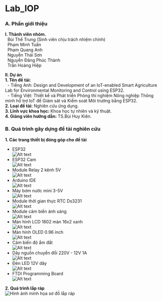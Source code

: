 # Lab_IOP

### A. Phần giới thiệu  
 __I. Thành viên nhóm.__  
&nbsp;&nbsp;Bùi Thế Trung (Sinh viên chịu trách nhiệm chính)  
&nbsp;&nbsp;Phạm Minh Tuấn  
&nbsp;&nbsp;Phạm Quang Anh  
&nbsp;&nbsp;Nguyễn Thái Sơn  
&nbsp;&nbsp;Nguyễn Đăng Phúc Thành  
&nbsp;&nbsp;Trần Hoàng Hiệp  
  
 __II. Dự án__  
    __1. Tên đề tài:__  
&nbsp;&nbsp;- Tiếng Anh: Design and Development of an IoT-enabled Smart Agriculture Lab for Environmental Monitoring and Control using ESP32.  
&nbsp;&nbsp;- Tiếng Việt: Thiết kế và Phát triển Phòng thí nghiệm Nông nghiệp Thông minh hỗ trợ IoT để Giám sát và Kiểm soát Môi trường bằng ESP32.  
    __2. Loại đề tài:__ Nghiên cứu ứng dụng.  
    __3. Lĩnh vực khoa học:__ Khoa học tự nhiên và kỹ thuật.  
    __4. Giảng viên hướng dẫn:__ TS.Bùi Huy Kiên.  
  
### B. Quá trình gây dựng đề tài nghiên cứu  
 __1. Các trang thiết bị đóng góp cho đề tài__  
 - ESP32  
 ![Alt text](image.png)
 - ESP32 Cam  
 ![Alt text](image-1.png)
 - Module Relay 2 kênh 5V  
 ![Alt text](image-2.png)
 - Arduino IDE  
 ![Alt text](image-3.png)
 - Máy bơm nước mini 3-5V  
 ![Alt text](image-4.png)
 - Module thời gian thực RTC Ds3231  
 ![Alt text](image-5.png)
 - Module cảm biến ánh sáng  
 ![Alt text](image-6.png)
 - Màn hình LCD 1602 màn 16x2 xanh  
 ![Alt text](image-7.png)
 - Màn hình OLED 0.96 inch  
 ![Alt text](image-8.png)
 - Cảm biến độ ẩm đất  
 ![Alt text](image-9.png)
 - Dây nguồn chuyển đổi 220V - 12V 1A  
 ![Alt text](image-10.png)
 - Đèn LED 12V dây  
 ![Alt text](image-11.png)
 - FTDI Programming Board  
 ![Alt text](image-12.png)
  
  __2. Quá trình lắp ráp__  
  ![Hình ảnh minh họa sơ đồ lắp ráp]()
